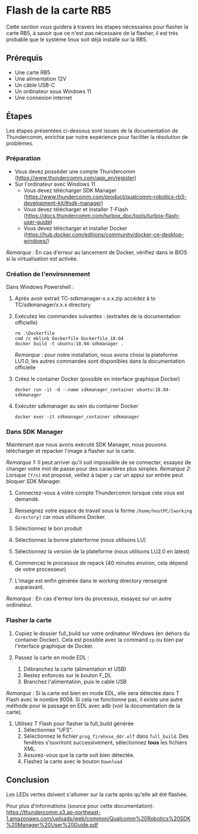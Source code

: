 # Flash de la carte RB5

Cette section vous guidera à travers les étapes nécessaires pour flasher la carte RB5, à savoir que ce n'est pas nécessaire de la flasher, il est très probable que le système linux soit déjà installé sur la RB5.

## Prérequis

- Une carte RB5
- Une alimentation 12V
- Un câble USB-C
- Un ordinateur sous Windows 11
- Une connexion internet

## Étapes

Les étapes présentées ci-dessous sont issues de la documentation de Thundercomm, enrichie par notre expérience pour faciliter la résolution de problèmes.

### Préparation

- Vous devez posséder une compte Thundercomm (<https://www.thundercomm.com/app_en/register>)
- Sur l'ordinateur avec Windows 11
  - Vous devez télécharger SDK Manager (<https://www.thundercomm.com/product/qualcomm-robotics-rb5-development-kit/#sdk-manager>)
  - Vous devez télécharger et installer T-Flash (<https://docs.thundercomm.com/turbox_doc/tools/turbox-flash-user-guide>)
  - Vous devez télécharger et installer Docker (<https://hub.docker.com/editions/community/docker-ce-desktop-windows/>)

*Remarque :* En cas d'erreur au lancement de Docker, vérifiez dans le BIOS si la virtualisation est activée.

### Création de l'environnement

Dans Windows Powershell :

1. Après avoir extrait TC-sdkmanager-x.x.x.zip accédez à to TC/sdkmanager/x.x.x directory

2. Exécutez les commandes suivantes : (extraites de la documentation officielle)

    ```shell
    rm .\Dockerfile
    cmd /c mklink Dockerfile Dockerfile_18.04
    docker build -t ubuntu:18.04-sdkmanager .
    ```

    *Remarque :* pour notre installation, nous avons choisi la plateforme LU1.0, les autres commandes sont disponibles dans la documentation officielle

3. Créez le container Docker (possible en interface graphique Docker)

    ```shell
    docker run -it -d --name sdkmanager_container ubuntu:18.04-sdkmanager
    ```

4. Exécuter sdkmanager au sein du container Docker

    ```shell
    docker exec -it sdkmanager_container sdkmanager
    ```

### Dans SDK Manager

Maintenant que nous avons exécuté SDK Manager, nous pouvons télécharger et repacker l'image à flasher sur la carte.

*Remarque 1:* Il peut arriver qu'il soit impossible de se connecter, essayez de changer votre mot de passe pour des caractères plus simples.
*Remarque 2:* Lorsque `[Y/n]` est proposé, veillez à taper `y` car un appui sur entrée peut bloquer SDK Manager.

1. Connectez-vous à votre compte Thundercomm lorsque cela vous est demandé.
2. Renseignez votre espace de travail sous la forme `/home/hostPC/[working directory]` car nous utilisons Docker.

3. Sélectionnez le bon produit

4. Sélectionnez la bonne platerforme (nous utilisons LU)

5. Sélectionnez la version de la plateforme (nous utilisons LU2.0 en latest)

6. Commencez le processus de repack (40 minutes environ, cela dépend de votre processeur)

7. L'image est enfin générée dans le working directory renseigné auparavant.

*Remarque :* En cas d'erreur lors du processus, essayez sur un autre ordinateur.

### Flasher la carte

1. Copiez le dossier full_build sur votre ordinateur Windows (en dehors du container Docker). Cela est possible avec la command `cp` ou bien par l'interface graphique de Docker.

2. Passez la carte en mode EDL :
   1. Débranchez la carte (alimentation et USB)
   2. Restez enfoncés sur le bouton F_DL
   3. Branchez l'alimentation, puis le cable USB

*Remarque :* Si la carte est bien en mode EDL, elle sera détectée dans T Flash avec le nombre 9008. Si cela ne fonctionne pas, il existe une autre méthode pour le passage en EDL avec adb (voir la documentation de la carte).

1. Utilisez T Flash pour flasher la full_build générée
    1. Sélectionnez "UFS".
    2. Sélectionnez le fichier `prog_firehose_ddr.elf` dans `full_build`. Des fenêtres s'ouvriront successivement, sélectionnez **tous** les fichiers XML.
    3. Assurez-vous que la carte soit bien détectée.
    4. Flashez la carte avec le bouton `Download`

## Conclusion

Les LEDs vertes doivent s'allumer sur la carte après qu'elle ait été flashée.

Pour plus d'informations (source pour cette documentation):
<https://thundercomm.s3.ap-northeast-1.amazonaws.com/uploads/web/common/Qualcomm%20Robotics%20SDK%20Manager%20User%20Guide.pdf>
